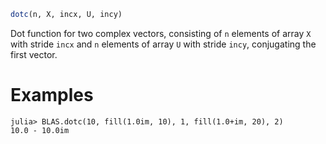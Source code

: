 ```julia
dotc(n, X, incx, U, incy)
```

Dot function for two complex vectors, consisting of `n` elements of array `X` with stride `incx` and `n` elements of array `U` with stride `incy`, conjugating the first vector.

# Examples

```jldoctest
julia> BLAS.dotc(10, fill(1.0im, 10), 1, fill(1.0+im, 20), 2)
10.0 - 10.0im
```
